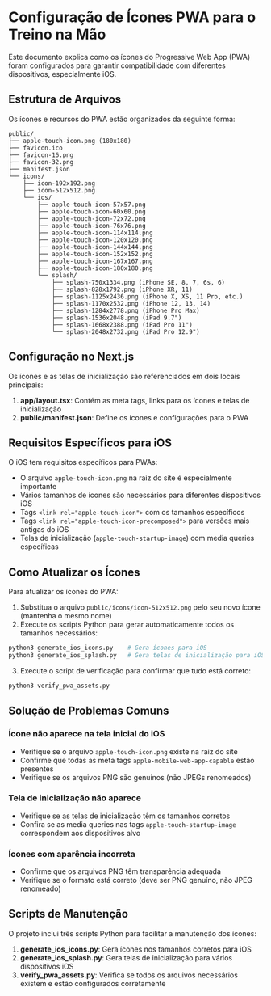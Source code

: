 # Configuração de Ícones PWA para o Treino na Mão

Este documento explica como os ícones do Progressive Web App (PWA) foram configurados para garantir compatibilidade com diferentes dispositivos, especialmente iOS.

## Estrutura de Arquivos

Os ícones e recursos do PWA estão organizados da seguinte forma:

```
public/
├── apple-touch-icon.png (180x180)
├── favicon.ico
├── favicon-16.png
├── favicon-32.png
├── manifest.json
└── icons/
    ├── icon-192x192.png
    ├── icon-512x512.png
    └── ios/
        ├── apple-touch-icon-57x57.png
        ├── apple-touch-icon-60x60.png
        ├── apple-touch-icon-72x72.png
        ├── apple-touch-icon-76x76.png
        ├── apple-touch-icon-114x114.png
        ├── apple-touch-icon-120x120.png
        ├── apple-touch-icon-144x144.png
        ├── apple-touch-icon-152x152.png
        ├── apple-touch-icon-167x167.png
        ├── apple-touch-icon-180x180.png
        └── splash/
            ├── splash-750x1334.png (iPhone SE, 8, 7, 6s, 6)
            ├── splash-828x1792.png (iPhone XR, 11)
            ├── splash-1125x2436.png (iPhone X, XS, 11 Pro, etc.)
            ├── splash-1170x2532.png (iPhone 12, 13, 14)
            ├── splash-1284x2778.png (iPhone Pro Max)
            ├── splash-1536x2048.png (iPad 9.7")
            ├── splash-1668x2388.png (iPad Pro 11")
            └── splash-2048x2732.png (iPad Pro 12.9")
```

## Configuração no Next.js

Os ícones e as telas de inicialização são referenciados em dois locais principais:

1. **app/layout.tsx**: Contém as meta tags, links para os ícones e telas de inicialização
2. **public/manifest.json**: Define os ícones e configurações para o PWA

## Requisitos Específicos para iOS

O iOS tem requisitos específicos para PWAs:

- O arquivo `apple-touch-icon.png` na raiz do site é especialmente importante
- Vários tamanhos de ícones são necessários para diferentes dispositivos iOS
- Tags `<link rel="apple-touch-icon">` com os tamanhos específicos
- Tags `<link rel="apple-touch-icon-precomposed">` para versões mais antigas do iOS
- Telas de inicialização (`apple-touch-startup-image`) com media queries específicas

## Como Atualizar os Ícones

Para atualizar os ícones do PWA:

1. Substitua o arquivo `public/icons/icon-512x512.png` pelo seu novo ícone (mantenha o mesmo nome)
2. Execute os scripts Python para gerar automaticamente todos os tamanhos necessários:

```bash
python3 generate_ios_icons.py    # Gera ícones para iOS
python3 generate_ios_splash.py   # Gera telas de inicialização para iOS
```

3. Execute o script de verificação para confirmar que tudo está correto:

```bash
python3 verify_pwa_assets.py
```

## Solução de Problemas Comuns

### Ícone não aparece na tela inicial do iOS
- Verifique se o arquivo `apple-touch-icon.png` existe na raiz do site
- Confirme que todas as meta tags `apple-mobile-web-app-capable` estão presentes
- Verifique se os arquivos PNG são genuínos (não JPEGs renomeados)

### Tela de inicialização não aparece
- Verifique se as telas de inicialização têm os tamanhos corretos
- Confira se as media queries nas tags `apple-touch-startup-image` correspondem aos dispositivos alvo

### Ícones com aparência incorreta
- Confirme que os arquivos PNG têm transparência adequada
- Verifique se o formato está correto (deve ser PNG genuíno, não JPEG renomeado)

## Scripts de Manutenção

O projeto inclui três scripts Python para facilitar a manutenção dos ícones:

1. **generate_ios_icons.py**: Gera ícones nos tamanhos corretos para iOS
2. **generate_ios_splash.py**: Gera telas de inicialização para vários dispositivos iOS
3. **verify_pwa_assets.py**: Verifica se todos os arquivos necessários existem e estão configurados corretamente 